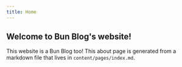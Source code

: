 ```yaml
---
title: Home
---
```


## Welcome to Bun Blog's website!

This website is a Bun Blog too! This about page is generated from a markdown
file that lives in `content/pages/index.md`.
